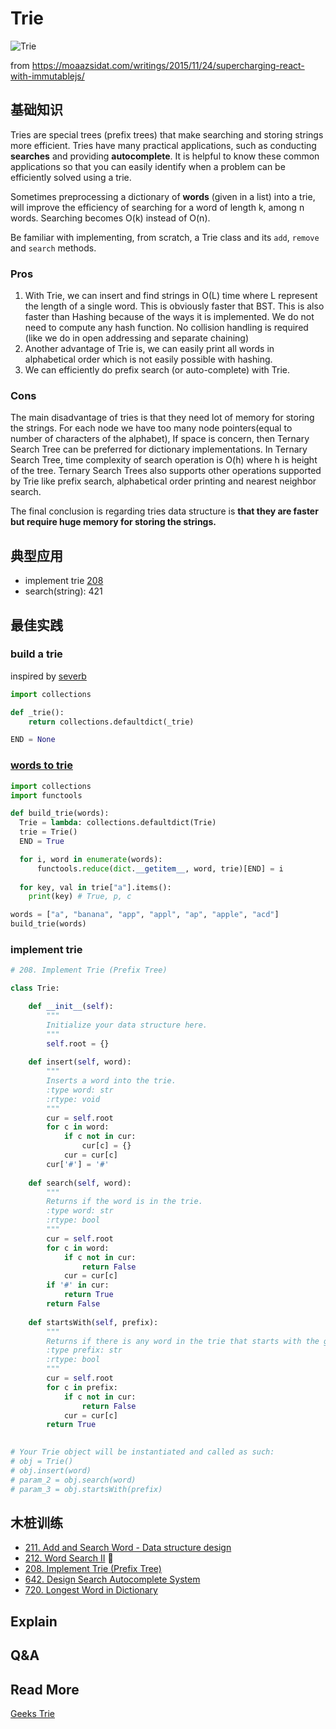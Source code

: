 # Trie 

![Trie](https://i.imgur.com/w7j1TTW.gif)

from https://moaazsidat.com/writings/2015/11/24/supercharging-react-with-immutablejs/

## 基础知识

Tries are special trees (prefix trees) that make searching and storing strings more efficient. Tries have many practical applications, such as conducting **searches** and providing **autocomplete**. It is helpful to know these common applications so that you can easily identify when a problem can be efficiently solved using a trie.

Sometimes preprocessing a dictionary of **words** (given in a list) into a trie, will improve the efficiency of searching for a word of length k, among n words. Searching becomes O(k) instead of O(n).

Be familiar with implementing, from scratch, a Trie class and its `add`, `remove` and `search` methods.


### Pros

1. With Trie, we can insert and find strings in O(L) time where L represent the length of a single word. This is obviously faster that BST. This is also faster than Hashing because of the ways it is implemented. We do not need to compute any hash function. No collision handling is required (like we do in open addressing and separate chaining)
2. Another advantage of Trie is, we can easily print all words in alphabetical order which is not easily possible with hashing.
3. We can efficiently do prefix search (or auto-complete) with Trie.

### Cons

The main disadvantage of tries is that they need lot of memory for storing the strings. For each node we have too many node pointers(equal to number of characters of the alphabet), If space is concern, then Ternary Search Tree can be preferred for dictionary implementations. In Ternary Search Tree, time complexity of search operation is O(h) where h is height of the tree. Ternary Search Trees also supports other operations supported by Trie like prefix search, alphabetical order printing and nearest neighbor search.

The final conclusion is regarding tries data structure is **that they are faster but require huge memory for storing the strings.**

## 典型应用

- implement trie [208](https://leetcode.com/problems/implement-trie-prefix-tree/description/)
- search(string): 421 


## 最佳实践

### build a trie

inspired by [severb](https://leetcode.com/problems/add-and-search-word-data-structure-design/discuss/59555/python-trie-with-defaultdict-trick)

``` python
import collections

def _trie():
    return collections.defaultdict(_trie)

END = None
```


### [words to trie](https://repl.it/@WillWang42/trie)

``` python
import collections
import functools

def build_trie(words):
  Trie = lambda: collections.defaultdict(Trie)
  trie = Trie()
  END = True

  for i, word in enumerate(words):
      functools.reduce(dict.__getitem__, word, trie)[END] = i
  
  for key, val in trie["a"].items():
    print(key) # True, p, c

words = ["a", "banana", "app", "appl", "ap", "apple", "acd"]
build_trie(words)
```

### implement trie

``` python 
# 208. Implement Trie (Prefix Tree)

class Trie:

    def __init__(self):
        """
        Initialize your data structure here.
        """
        self.root = {}
        
    def insert(self, word):
        """
        Inserts a word into the trie.
        :type word: str
        :rtype: void
        """
        cur = self.root 
        for c in word:
            if c not in cur:
                cur[c] = {}
            cur = cur[c]
        cur['#'] = '#'
        
    def search(self, word):
        """
        Returns if the word is in the trie.
        :type word: str
        :rtype: bool
        """
        cur = self.root
        for c in word:
            if c not in cur:
                return False 
            cur = cur[c]
        if '#' in cur:
            return True
        return False 
                
    def startsWith(self, prefix):
        """
        Returns if there is any word in the trie that starts with the given prefix.
        :type prefix: str
        :rtype: bool
        """
        cur = self.root 
        for c in prefix:
            if c not in cur:
                return False 
            cur = cur[c]
        return True 
        

# Your Trie object will be instantiated and called as such:
# obj = Trie()
# obj.insert(word)
# param_2 = obj.search(word)
# param_3 = obj.startsWith(prefix) 
```

## 木桩训练

- [211. Add and Search Word - Data structure design](https://leetcode.com/problems/add-and-search-word-data-structure-design/description/)
- [212. Word Search II](https://leetcode.com/problems/word-search-ii/description/) 🌟
- [208. Implement Trie (Prefix Tree)](https://leetcode.com/problems/implement-trie-prefix-tree/description/)
- [642. Design Search Autocomplete System](https://leetcode.com/problems/design-search-autocomplete-system/description/)
- [720. Longest Word in Dictionary](https://leetcode.com/problems/longest-word-in-dictionary/)


## Explain

## Q&A 

## Read More 

[Geeks Trie](https://www.geeksforgeeks.org/advantages-trie-data-structure/)

